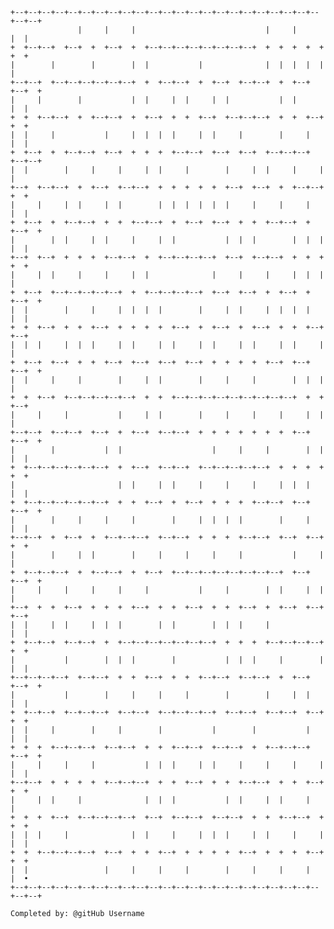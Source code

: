 
    +--+--+--+--+--+--+--+--+--+--+--+--+--+--+--+--+--+--+--+--+--+--+--+--+--+
                   |     |     |                             |     |        |  |
    +  +--+--+  +--+  +  +--+  +  +--+--+--+--+--+--+--+--+  +  +  +  +  +  +  +
    |        |        |        |  |           |              |  |  |  |  |     |
    +--+--+  +--+--+--+--+--+--+  +  +--+--+  +  +--+  +--+--+  +  +--+  +--+  +
    |     |        |           |  |     |  |     |  |           |  |        |  |
    +  +  +--+--+  +  +--+--+  +  +--+  +  +  +--+  +--+--+--+  +  +  +--+  +  +
    |  |     |           |     |  |  |  |     |  |     |        |     |     |  |
    +  +--+  +  +--+--+  +--+  +  +  +  +--+--+  +--+  +--+  +--+--+--+  +--+--+
    |  |        |     |     |     |  |     |        |     |  |     |     |     |
    +--+  +--+--+  +  +--+  +--+--+  +  +  +  +  +  +--+  +--+  +  +--+--+  +  +
    |     |     |  |     |  |        |  |  |  |  |  |     |     |     |     |  |
    +  +--+  +  +--+--+  +  +  +--+--+  +  +--+  +--+  +  +  +--+--+  +  +--+  +
    |        |  |     |  |     |     |  |           |  |  |        |  |  |  |  |
    +--+  +--+  +  +  +  +--+--+  +  +--+--+--+--+  +--+  +--+--+  +  +  +  +  +
    |     |  |     |     |     |  |              |     |     |     |  |  |     |
    +  +--+  +--+--+--+--+--+  +  +--+--+--+--+  +--+  +--+  +  +--+  +  +--+  +
    |  |        |     |     |  |  |  |        |     |  |     |  |  |  |     |  |
    +  +  +--+  +  +  +--+  +  +  +  +  +--+  +  +--+  +  +--+  +  +  +--+  +--+
    |  |  |     |  |  |     |  |     |  |     |  |     |  |     |  |     |     |
    +  +--+  +--+  +  +  +--+  +--+  +--+  +--+  +  +  +  +  +--+  +--+  +--+  +
    |  |     |     |        |     |  |        |     |     |        |  |  |     |
    +  +  +--+  +--+--+--+--+--+  +  +  +--+--+--+--+--+--+--+--+--+  +  +  +--+
    |     |     |           |     |  |        |     |     |     |     |  |     |
    +--+--+  +--+--+  +--+  +  +--+  +--+--+  +  +  +  +  +  +  +  +--+  +--+  +
    |        |           |  |                    |     |     |        |  |  |  |
    +  +--+--+--+--+--+--+  +  +--+  +--+--+  +--+--+--+--+--+  +  +  +  +  +  +
    |                       |  |     |  |     |     |     |     |  |  |     |  |
    +  +--+--+--+--+--+--+  +  +  +--+  +  +--+  +  +  +  +--+--+  +--+  +--+  +
    |        |     |     |     |        |     |  |  |  |        |     |     |  |
    +--+--+  +  +--+  +  +--+--+--+  +--+--+  +  +  +  +--+--+  +--+  +--+  +  +
    |        |     |  |        |     |     |     |     |           |     |     |
    +  +--+--+--+  +  +--+--+  +  +--+  +--+--+--+--+--+--+--+--+  +--+  +--+  +
    |     |     |     |     |     |           |     |        |  |     |  |     |
    +--+  +  +  +--+  +  +  +  +--+  +  +  +--+  +  +  +--+  +  +--+  +--+  +--+
    |  |     |  |     |  |  |        |  |        |  |  |     |              |  |
    +  +--+--+  +--+--+  +  +--+--+--+--+--+--+--+  +  +  +  +--+--+--+--+  +  +
    |           |        |  |  |        |           |  |  |     |        |  |  |
    +--+--+--+--+  +--+--+  +  +  +--+  +  +  +--+--+  +--+--+  +  +--+  +--+  +
    |           |        |     |     |     |        |        |     |  |     |  |
    +  +--+--+  +--+--+--+  +--+--+  +--+--+--+--+  +--+--+  +--+--+  +--+  +  +
    |  |     |        |     |        |           |        |           |     |  |
    +  +  +  +--+--+--+  +--+--+  +  +  +--+--+  +--+--+  +  +--+--+--+  +--+  +
    |     |     |     |           |  |  |     |  |     |     |     |     |  |  |
    +--+--+  +  +  +  +  +--+--+--+  +  +  +--+  +  +  +--+--+  +  +  +--+  +  +
    |     |  |     |              |  |  |           |  |     |  |     |        |
    +  +  +  +--+  +--+--+--+--+  +--+  +--+--+  +--+--+  +  +  +--+--+  +  +  +
    |  |  |     |              |  |     |     |  |  |     |  |     |     |  |  |
    +  +  +--+--+--+--+  +--+  +  +  +--+  +  +  +  +  +--+  +  +  +  +--+  +  +
    |  |                 |     |     |     |        |     |     |     |     |  •
    +--+--+--+--+--+--+--+--+--+--+--+--+--+--+--+--+--+--+--+--+--+--+--+--+--+

    Completed by: @gitHub Username